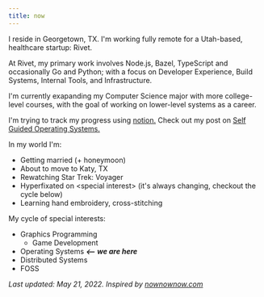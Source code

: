 ```yaml
---
title: now
---
```


I reside in Georgetown, TX. I'm working fully remote for a Utah-based, healthcare startup: Rivet.

At Rivet, my primary work involves Node.js, Bazel, TypeScript and occasionally Go and Python; with a focus on Developer Experience, Build Systems, Internal Tools, and Infrastructure.

I'm currently exapanding my Computer Science major with more college-level courses, with the goal of working on lower-level systems as a career.

I'm trying to track my progress using [notion.](https://seed-session-edb.notion.site/9706eb0f1e3d494aba9e5ef2ab684ce7?v=6590f35a9cff4bc7a8fb0380cfe0ca4a) Check out my post on [Self Guided Operating Systems.](/posts/self-guided-operating-systems/)

In my world I'm:

- Getting married (+ honeymoon)
- About to move to Katy, TX
- Rewatching Star Trek: Voyager
- Hyperfixated on \<special interest\> (it's always changing, checkout the cycle below)
- Learning hand embroidery, cross-stitching

My cycle of special interests:

- Graphics Programming
  - Game Development
- Operating Systems **_<-- we are here_**
- Distributed Systems
- FOSS

<!-- <div id="player"></div> -->
<!-- <script src="https://unpkg.com/webamp"></script>
<script>
  new Webamp({
    initialTracks: [{
        metaData: {
            artist: "The Boy is Mine",
            title: "Brandy & Monica",
        },
        url: "https://sadgrl.online/midis/Boy.mp3",
    }],
    initialSkin: {
        url:
      // Find skins https://skins.webamp.org - download them and          host them on your website!
     "/webamp/Star_Trek_console.wsz"
    },}).renderWhenReady(document.getElementById("player"));
</script> -->

_Last updated: May 21, 2022. Inspired by [nownownow.com](https://nownownow.com/about)_
